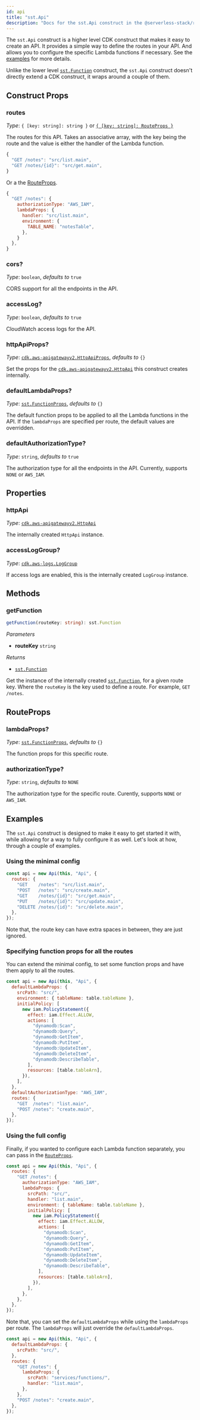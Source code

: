 ```yaml
---
id: api
title: "sst.Api"
description: "Docs for the sst.Api construct in the @serverless-stack/resources package"
---
```


The `sst.Api` construct is a higher level CDK construct that makes it easy to create an API. It provides a simple way to define the routes in your API. And allows you to configure the specific Lambda functions if necessary. See the [examples](#examples) for more details.

Unlike the lower level [`sst.Function`](function.md) construct, the `sst.Api` construct doesn't directly extend a CDK construct, it wraps around a couple of them.

## Construct Props

### routes

_Type_: `{ [key: string]: string }` or [`{ [key: string]: RouteProps }`](#routeprops)

The routes for this API. Takes an associative array, with the key being the route and the value is either the handler of the Lambda function.

```js
{
  "GET /notes": "src/list.main",
  "GET /notes/{id}": "src/get.main",
}
```

Or a the [RouteProps](#routeprops).

```js
{
  "GET /notes": {
    authorizationType: "AWS_IAM",
    lambdaProps: {
      handler: "src/list.main",
      environment: {
        TABLE_NAME: "notesTable",
      },
    }
  },
}
```

### cors?

_Type_: `boolean`, _defaults to_ `true`

CORS support for all the endpoints in the API.

### accessLog?

_Type_: `boolean`, _defaults to_ `true`

CloudWatch access logs for the API.

### httpApiProps?

_Type_: [`cdk.aws-apigatewayv2.HttpApiProps`](https://docs.aws.amazon.com/cdk/api/latest/docs/@aws-cdk_aws-apigatewayv2.HttpApiProps.html), _defaults to_ `{}`

Set the props for the [`cdk.aws-apigatewayv2.HttpApi`](https://docs.aws.amazon.com/cdk/api/latest/docs/@aws-cdk_aws-apigatewayv2.HttpApi.html) this construct creates internally.

### defaultLambdaProps?

_Type_: [`sst.FunctionProps`](function.md#construct-props), _defaults to_ `{}`

The default function props to be applied to all the Lambda functions in the API. If the `lambdaProps` are specified per route, the default values are overridden.

### defaultAuthorizationType?

_Type_: `string`, _defaults to_ `true`

The authorization type for all the endpoints in the API. Currently, supports `NONE` or `AWS_IAM`.

## Properties

### httpApi

_Type_: [`cdk.aws-apigatewayv2.HttpApi`](https://docs.aws.amazon.com/cdk/api/latest/docs/@aws-cdk_aws-apigatewayv2.HttpApi.html)

The internally created `HttpApi` instance.

### accessLogGroup?

_Type_: [`cdk.aws-logs.LogGroup`](https://docs.aws.amazon.com/cdk/api/latest/docs/@aws-cdk_aws-logs.LogGroup.html)

If access logs are enabled, this is the internally created `LogGroup` instance.

## Methods

### getFunction

```ts
getFunction(routeKey: string): sst.Function
```

_Parameters_

- **routeKey** `string`

_Returns_

- [`sst.Function`](function.md)

Get the instance of the internally created [`sst.Function`](function.md), for a given route key. Where the `routeKey` is the key used to define a route. For example, `GET /notes`.

## RouteProps

### lambdaProps?

_Type_: [`sst.FunctionProps`](function.md#construct-props), _defaults to_ `{}`

The function props for this specific route.

### authorizationType?

_Type_: `string`, _defaults to_ `NONE`

The authorization type for the specific route. Curently, supports `NONE` or `AWS_IAM`.

## Examples

The `sst.Api` construct is designed to make it easy to get started it with, while allowing for a way to fully configure it as well. Let's look at how, through a couple of examples.

### Using the minimal config

```js
const api = new Api(this, "Api", {
  routes: {
    "GET    /notes": "src/list.main",
    "POST   /notes": "src/create.main",
    "GET    /notes/{id}": "src/get.main",
    "PUT    /notes/{id}": "src/update.main",
    "DELETE /notes/{id}": "src/delete.main",
  },
});
```

Note that, the route key can have extra spaces in between, they are just ignored.

### Specifying function props for all the routes

You can extend the minimal config, to set some function props and have them apply to all the routes.

```js
const api = new Api(this, "Api", {
  defaultLambdaProps: {
    srcPath: "src/",
    environment: { tableName: table.tableName },
    initialPolicy: [
      new iam.PolicyStatement({
        effect: iam.Effect.ALLOW,
        actions: [
          "dynamodb:Scan",
          "dynamodb:Query",
          "dynamodb:GetItem",
          "dynamodb:PutItem",
          "dynamodb:UpdateItem",
          "dynamodb:DeleteItem",
          "dynamodb:DescribeTable",
        ],
        resources: [table.tableArn],
      }),
    ],
  },
  defaultAuthorizationType: "AWS_IAM",
  routes: {
    "GET  /notes": "list.main",
    "POST /notes": "create.main",
  },
});
```

### Using the full config

Finally, if you wanted to configure each Lambda function separately, you can pass in the [`RouteProps`](#routeprops).

```js
const api = new Api(this, "Api", {
  routes: {
    "GET /notes": {
      authorizationType: "AWS_IAM",
      lambdaProps: {
        srcPath: "src/",
        handler: "list.main",
        environment: { tableName: table.tableName },
        initialPolicy: [
          new iam.PolicyStatement({
            effect: iam.Effect.ALLOW,
            actions: [
              "dynamodb:Scan",
              "dynamodb:Query",
              "dynamodb:GetItem",
              "dynamodb:PutItem",
              "dynamodb:UpdateItem",
              "dynamodb:DeleteItem",
              "dynamodb:DescribeTable",
            ],
            resources: [table.tableArn],
          }),
        ],
      },
    },
  },
});
```

Note that, you can set the `defaultLambdaProps` while using the `lambdaProps` per route. The `lambdaProps` will just override the `defaultLambdaProps`.

```js
const api = new Api(this, "Api", {
  defaultLambdaProps: {
    srcPath: "src/",
  },
  routes: {
    "GET /notes": {
      lambdaProps: {
        srcPath: "services/functions/",
        handler: "list.main",
      },
    },
    "POST /notes": "create.main",
  },
});
```
